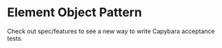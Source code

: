 Element Object Pattern
===

Check out spec/features to see a new way to write Capybara acceptance tests.
